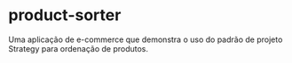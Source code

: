 # product-sorter
Uma aplicação de e-commerce que demonstra o uso do padrão de projeto Strategy para ordenação de produtos. 
